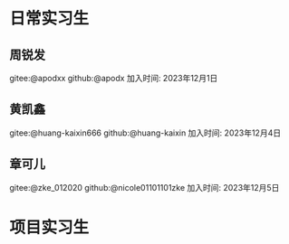 # 日常实习生

<!-- 日常实习生添加格式:

## 真实姓名1
gitee:@giteeid
github:@githubid
加入时间: xxxx年xx月xx日

-->
## 周锐发
gitee:@apodxx
github:@apodx
加入时间: 2023年12月1日

## 黄凯鑫
gitee:@huang-kaixin666
github:@huang-kaixin
加入时间: 2023年12月4日

## 章可儿
gitee:@zke_012020
github:@nicole01101101zke
加入时间: 2023年12月5日


# 项目实习生

<!-- 项目实习生添加格式:

## 真实姓名2
gitee:@giteeid
github:@githubid
加入时间: xxxx年xx月xx日
项目 issue:

-->
